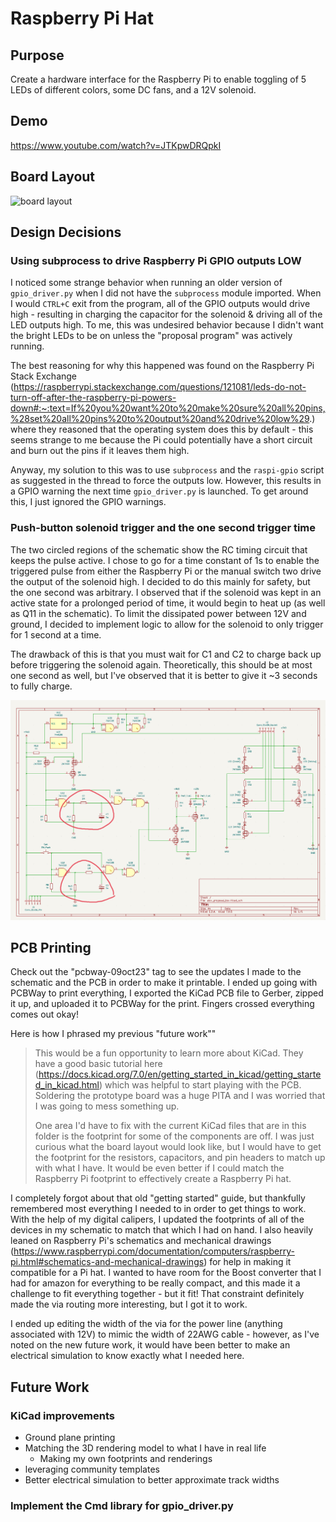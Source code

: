 # Raspberry Pi Hat

## Purpose

Create a hardware interface for the Raspberry Pi to enable toggling of 5 LEDs of different colors, some DC fans, and a 12V solenoid. 

## Demo

https://www.youtube.com/watch?v=JTKpwDRQpkI

## Board Layout

![board layout](images/proposalboxcircuit.jpg)

## Design Decisions

### Using subprocess to drive Raspberry Pi GPIO outputs LOW

I noticed some strange behavior when running an older version of `gpio_driver.py` when I did not have the `subprocess` module imported. When I would `CTRL+C` exit from the program, all of the GPIO outputs would drive high - resulting in charging the capacitor for the solenoid & driving all of the LED outputs high. To me, this was undesired behavior because I didn't want the bright LEDs to be on unless the "proposal program" was actively running. 

The best reasoning for why this happened was found on the Raspberry Pi Stack Exchange (https://raspberrypi.stackexchange.com/questions/121081/leds-do-not-turn-off-after-the-raspberry-pi-powers-down#:~:text=If%20you%20want%20to%20make%20sure%20all%20pins,%28set%20all%20pins%20to%20output%20and%20drive%20low%29.) where they reasoned that the operating system does this by default - this seems strange to me because the Pi could potentially have a short circuit and burn out the pins if it leaves them high.

Anyway, my solution to this was to use `subprocess` and the `raspi-gpio` script as suggested in the thread to force the outputs low. However, this results in a GPIO warning the next time `gpio_driver.py` is launched. To get around this, I just ignored the GPIO warnings.

### Push-button solenoid trigger and the one second trigger time

The two circled regions of the schematic show the RC timing circuit that keeps the pulse active. I chose to go for a time constant of 1s to enable the triggered pulse from either the Raspberry Pi or the manual switch two drive the output of the solenoid high. I decided to do this mainly for safety, but the one second was arbitrary. I observed that if the solenoid was kept in an active state for a prolonged period of time, it would begin to heat up (as well as Q11 in the schematic). To limit the dissipated power between 12V and ground, I decided to implement logic to allow for the solenoid to only trigger for 1 second at a time.

The drawback of this is that you must wait for C1 and C2 to charge back up before triggering the solenoid again. Theoretically, this should be at most one second as well, but I've observed that it is better to give it ~3 seconds to fully charge. 

![images/schematic_pic.jpg](images/schematic_pic.png)

## PCB Printing

Check out the "pcbway-09oct23" tag to see the updates I made to the schematic and the PCB in order to make it printable. I ended up going with PCBWay to print everything, I exported the KiCad PCB file to Gerber, zipped it up, and uploaded it to PCBWay for the print. Fingers crossed everything comes out okay! 

Here is how I phrased my previous "future work""

> This would be a fun opportunity to learn more about KiCad. They have a good basic tutorial here (https://docs.kicad.org/7.0/en/getting_started_in_kicad/getting_started_in_kicad.html) which was helpful to start playing with the PCB. Soldering the prototype board was a huge PITA and I was worried that I was going to mess something up. 
>
> One area I'd have to fix with the current KiCad files that are in this folder is the footprint for some of the components are off. I was just curious what the board layout would look like, but I would have to get the footprint for the resistors, capacitors, and pin headers to match up with what I have. It would be even better if I could match the Raspberry Pi footprint to effectively create a Raspberry Pi hat. 

I completely forgot about that old "getting started" guide, but thankfully remembered most everything I needed to in order to get things to work. With the help of my digital calipers, I updated the footprints of all of the devices in my schematic to match that which I had on hand. I also heavily leaned on Raspberry Pi's schematics and mechanical drawings (https://www.raspberrypi.com/documentation/computers/raspberry-pi.html#schematics-and-mechanical-drawings) for help in making it compatible for a Pi hat. I wanted to have room for the Boost converter that I had for amazon for everything to be really compact, and this made it a challenge to fit everything together - but it fit! That constraint definitely made the via routing more interesting, but I got it to work.

I ended up editing the width of the via for the power line (anything associated with 12V) to mimic the width of 22AWG cable - however, as I've noted on the new future work, it would have been better to make an electrical simulation to know exactly what I needed here. 

## Future Work

### KiCad improvements

- Ground plane printing
- Matching the 3D rendering model to what I have in real life
    - Making my own footprints and renderings
- leveraging community templates
- Better electrical simulation to better approximate track widths

### Implement the Cmd library for gpio_driver.py
